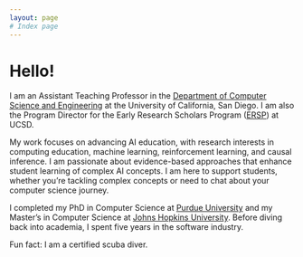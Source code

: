 ```yaml
---
layout: page
# Index page
---
```

# Hello!

I am an Assistant Teaching Professor in the [Department of Computer Science and Engineering](https://cse.ucsd.edu/) at the University of California, San Diego. I am also the Program Director for the Early Research Scholars Program ([ERSP](https://sites.google.com/ucsd.edu/ersp/home)) at UCSD. 

My work focuses on advancing AI education, with research interests in computing education, machine learning, reinforcement learning, and causal inference. I am passionate about evidence-based approaches that enhance student learning of complex AI concepts. I am here to support students, whether you’re tackling complex concepts or need to chat about your computer science journey.

I completed my PhD in Computer Science at [Purdue University](https://www.cs.purdue.edu/) and my Master’s in Computer Science at [Johns Hopkins University](https://www.cs.jhu.edu/). Before diving back into academia, I spent five years in the software industry.

Fun fact: I am a certified scuba diver. 